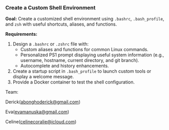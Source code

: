 ### **Create a Custom Shell Environment**

**Goal:** Create a customized shell environment using `.bashrc`, `.bash_profile`, and `zsh` with useful shortcuts, aliases, and functions.

**Requirements:**

1. Design a `.bashrc` or `.zshrc` file with:
    - Custom aliases and functions for common Linux commands.
    - Personalized PS1 prompt displaying useful system information (e.g., username, hostname, current directory, and git branch).
    - Autocomplete and history enhancements.
2. Create a startup script in `.bash_profile` to launch custom tools or display a welcome message.
3. Provide a Docker container to test the shell configuration.


Team:

Derick(abonghoderick@gmail.com)

Eva(evamanuska@gmail.com)

Celine(celinecoralie@icloud.com)